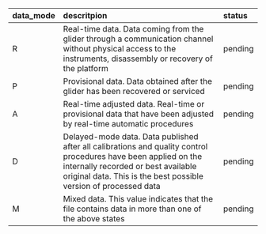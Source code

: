 | data_mode | descritpion | status |
|:------ |:------- |:-------|
| R | Real-time data. Data coming from the glider through a communication channel without physical access to the instruments, disassembly or recovery of the platform | pending |
| P | Provisional data. Data obtained after the glider has been recovered or serviced | pending |
| A | Real-time adjusted data. Real-time or provisional data that have been adjusted by real-time automatic procedures | pending |
| D | Delayed-mode data. Data published after all calibrations and quality control procedures have been applied on the internally recorded or best available original data. This is the best possible version of processed data | pending |
| M | Mixed data. This value indicates that the file contains data in more than one of the above states | pending |
